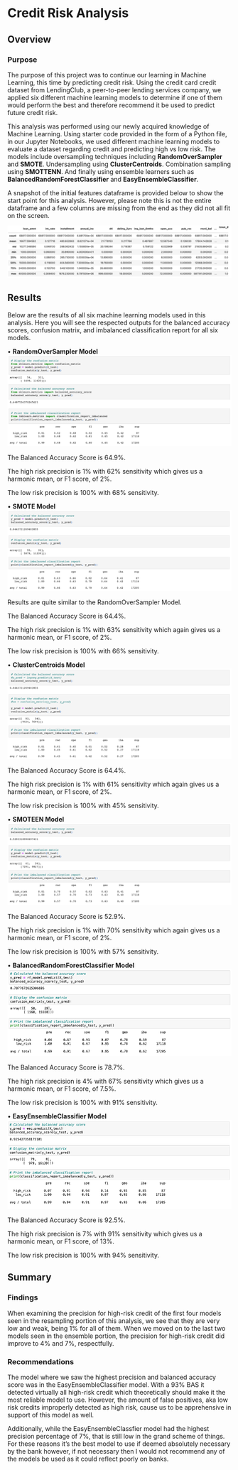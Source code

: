 # Credit Risk Analysis
## Overview
### Purpose
The purpose of this project was to continue our learning in Machine Learning, this time by predicting credit risk. Using the credit card credit dataset from LendingClub, a peer-to-peer lending services company, we applied six different machine learning models to determine if one of them would perform the best and therefore recommend it be used to predict future credit risk. 

This analysis was performed using our newly acquired knowledge of Machine Learning. Using starter code provided in the form of a Python file, in our Jupyter Notebooks, we used different machine learning models to evaluate a dataset regarding credit and predicting high vs low risk. The models include oversampling techniques including **RandomOverSampler** and **SMOTE**. Undersampling using **ClusterCentroids**. Combination sampling using **SMOTTENN**. And finally using ensemble learners such as **BalancedRandomForestClassifier** and **EasyEnsembleClassifier**.

A snapshot of the initial features dataframe is provided below to show the start point for this analysis. However, please note this is not the entire dataframe and a few columns are missing from the end as they did not all fit on the screen.

![df.png](https://github.com/CristinaCod/Credit_Risk_Analysis/blob/main/Resources/Screen%20Shot%202022-04-08%20at%2011.58.15%20AM.png)

## Results
Below are the results of all six machine learning models used in this analysis. Here you will see the respected outputs for the balanced accuracy scores, confusion matrix, and imbalanced classification report for all six models. 

•	**RandomOverSampler Model**
![ros.png](https://github.com/CristinaCod/Credit_Risk_Analysis/blob/main/Resources/Screen%20Shot%202022-04-08%20at%2011.58.46%20AM.png)

The Balanced Accuracy Score is 64.9%.

The high risk precision is 1% with 62% sensitivity which gives us a harmonic mean, or F1 score, of 2%.

The low risk precision is 100% with 68% sensitivity.

•	**SMOTE Model**
![smote.png](https://github.com/CristinaCod/Credit_Risk_Analysis/blob/main/Resources/Screen%20Shot%202022-04-08%20at%2011.59.13%20AM.png)

Results are quite similar to the RandomOverSampler Model.

The Balanced Accuracy Score is 64.4%.

The high risk precision is 1% with 63% sensitivity which again gives us a harmonic mean, or F1 score, of 2%.

The low risk precision is 100% with 66% sensitivity.

•	**ClusterCentroids Model**
![ccm.png](https://github.com/CristinaCod/Credit_Risk_Analysis/blob/main/Resources/Screen%20Shot%202022-04-08%20at%2011.59.39%20AM.png)

The Balanced Accuracy Score is 64.4%.

The high risk precision is 1% with 61% sensitivity which again gives us a harmonic mean, or F1 score, of 2%.

The low risk precision is 100% with 45% sensitivity.

•	**SMOTEEN Model**
![smottenn.png](https://github.com/CristinaCod/Credit_Risk_Analysis/blob/main/Resources/Screen%20Shot%202022-04-08%20at%2012.00.04%20PM.png)

The Balanced Accuracy Score is 52.9%.

The high risk precision is 1% with 70% sensitivity which again gives us a harmonic mean, or F1 score, of 2%.

The low risk precision is 100% with 57% sensitivity.

•	**BalancedRandomForestClassifier Model**
![brfc.png](https://github.com/CristinaCod/Credit_Risk_Analysis/blob/main/Resources/Screen%20Shot%202022-04-08%20at%2012.00.43%20PM.png)

The Balanced Accuracy Score is 78.7%.

The high risk precision is 4% with 67% sensitivity which gives us a harmonic mean, or F1 score, of 7.5%.

The low risk precision is 100% with 91% sensitivity.

•	**EasyEnsembleClassifier Model**
![eec.png](https://github.com/CristinaCod/Credit_Risk_Analysis/blob/main/Resources/Screen%20Shot%202022-04-08%20at%2012.01.09%20PM.png)

The Balanced Accuracy Score is 92.5%.

The high risk precision is 7% with 91% sensitivity which gives us a harmonic mean, or F1 score, of 13%.

The low risk precision is 100% with 94% sensitivity.

## Summary
### Findings
When examining the precision for high-risk credit of the first four models seen in the resampling portion of this analysis, we see that they are very low and weak, being 1% for all of them. When we moved on to the last two models seen in the ensemble portion, the precision for high-risk credit did improve to 4% and 7%, respectfully. 

### Recommendations
The model where we saw the highest precision and balanced accuracy score was in the EasyEnsembleClassifier model. With a 93% BAS it detected virtually all high-risk credit which theoretically should make it the most reliable model to use. However, the amount of false positives, aka low risk credits improperly detected as high risk, cause us to be apprehensive in support of this model as well.

Additionally, while the EasyEnsembleClassfier model had the highest precision percentage of 7%, that is still low in the grand scheme of things. 
For these reasons it’s the best model to use if deemed absolutely necessary by the bank however, if not necessary then I would not recommend any of the models be used as it could reflect poorly on banks. 
